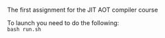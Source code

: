 The first assignment for the JIT AOT compiler course 

To launch you need to do the following: <br>
`bash run.sh`
